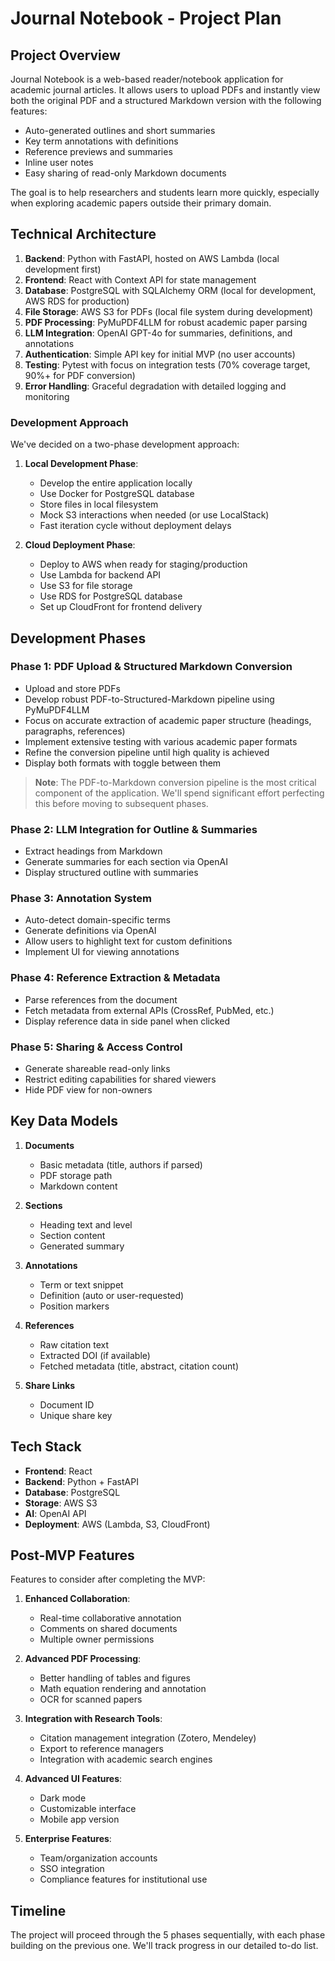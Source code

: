 # Journal Notebook - Project Plan

## Project Overview

Journal Notebook is a web-based reader/notebook application for academic journal articles. It allows users to upload PDFs and instantly view both the original PDF and a structured Markdown version with the following features:

- Auto-generated outlines and short summaries
- Key term annotations with definitions
- Reference previews and summaries
- Inline user notes
- Easy sharing of read-only Markdown documents

The goal is to help researchers and students learn more quickly, especially when exploring academic papers outside their primary domain.

## Technical Architecture

1. **Backend**: Python with FastAPI, hosted on AWS Lambda (local development first)
2. **Frontend**: React with Context API for state management
3. **Database**: PostgreSQL with SQLAlchemy ORM (local for development, AWS RDS for production)
4. **File Storage**: AWS S3 for PDFs (local file system during development)
5. **PDF Processing**: PyMuPDF4LLM for robust academic paper parsing
6. **LLM Integration**: OpenAI GPT-4o for summaries, definitions, and annotations
7. **Authentication**: Simple API key for initial MVP (no user accounts)
8. **Testing**: Pytest with focus on integration tests (70% coverage target, 90%+ for PDF conversion)
9. **Error Handling**: Graceful degradation with detailed logging and monitoring

### Development Approach

We've decided on a two-phase development approach:

1. **Local Development Phase**:
   - Develop the entire application locally
   - Use Docker for PostgreSQL database
   - Store files in local filesystem
   - Mock S3 interactions when needed (or use LocalStack)
   - Fast iteration cycle without deployment delays

2. **Cloud Deployment Phase**:
   - Deploy to AWS when ready for staging/production
   - Use Lambda for backend API
   - Use S3 for file storage
   - Use RDS for PostgreSQL database
   - Set up CloudFront for frontend delivery

## Development Phases

### Phase 1: PDF Upload & Structured Markdown Conversion
- Upload and store PDFs
- Develop robust PDF-to-Structured-Markdown pipeline using PyMuPDF4LLM
- Focus on accurate extraction of academic paper structure (headings, paragraphs, references)
- Implement extensive testing with various academic paper formats
- Refine the conversion pipeline until high quality is achieved
- Display both formats with toggle between them

> **Note**: The PDF-to-Markdown conversion pipeline is the most critical component of the application. We'll spend significant effort perfecting this before moving to subsequent phases.

### Phase 2: LLM Integration for Outline & Summaries
- Extract headings from Markdown
- Generate summaries for each section via OpenAI
- Display structured outline with summaries

### Phase 3: Annotation System
- Auto-detect domain-specific terms
- Generate definitions via OpenAI
- Allow users to highlight text for custom definitions
- Implement UI for viewing annotations

### Phase 4: Reference Extraction & Metadata
- Parse references from the document
- Fetch metadata from external APIs (CrossRef, PubMed, etc.)
- Display reference data in side panel when clicked

### Phase 5: Sharing & Access Control
- Generate shareable read-only links
- Restrict editing capabilities for shared viewers
- Hide PDF view for non-owners

## Key Data Models

1. **Documents**
   - Basic metadata (title, authors if parsed)
   - PDF storage path
   - Markdown content

2. **Sections**
   - Heading text and level
   - Section content
   - Generated summary

3. **Annotations**
   - Term or text snippet
   - Definition (auto or user-requested)
   - Position markers

4. **References**
   - Raw citation text
   - Extracted DOI (if available)
   - Fetched metadata (title, abstract, citation count)

5. **Share Links**
   - Document ID
   - Unique share key

## Tech Stack

- **Frontend**: React
- **Backend**: Python + FastAPI
- **Database**: PostgreSQL
- **Storage**: AWS S3
- **AI**: OpenAI API
- **Deployment**: AWS (Lambda, S3, CloudFront)

## Post-MVP Features

Features to consider after completing the MVP:

1. **Enhanced Collaboration**:
   - Real-time collaborative annotation
   - Comments on shared documents
   - Multiple owner permissions

2. **Advanced PDF Processing**:
   - Better handling of tables and figures
   - Math equation rendering and annotation
   - OCR for scanned papers

3. **Integration with Research Tools**:
   - Citation management integration (Zotero, Mendeley)
   - Export to reference managers
   - Integration with academic search engines

4. **Advanced UI Features**:
   - Dark mode
   - Customizable interface
   - Mobile app version

5. **Enterprise Features**:
   - Team/organization accounts
   - SSO integration
   - Compliance features for institutional use

## Timeline

The project will proceed through the 5 phases sequentially, with each phase building on the previous one. We'll track progress in our detailed to-do list.